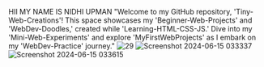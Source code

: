 HII MY NAME IS NIDHI UPMAN
"Welcome to my GitHub repository, 'Tiny-Web-Creations'! This space showcases my 'Beginner-Web-Projects' and 'WebDev-Doodles,' created while 'Learning-HTML-CSS-JS.' Dive into my 'Mini-Web-Experiments' and explore 'MyFirstWebProjects' as I embark on my 'WebDev-Practice' journey."
![29](https://github.com/nidhiupman568/MY-FIRST-TINY-WEB-DEV-CREATIONS-HTML-CSS-JS-/assets/130860182/96072170-499b-4b4e-9b04-b74be933c7a8)
![Screenshot 2024-06-15 033337](https://github.com/nidhiupman568/MY-FIRST-TINY-WEB-DEV-CREATIONS-HTML-CSS-JS-/assets/130860182/1b061d5c-9d39-4441-89fe-94ebe8f0d25f)
![Screenshot 2024-06-15 033615](https://github.com/nidhiupman568/MY-FIRST-TINY-WEB-DEV-CREATIONS-HTML-CSS-JS-/assets/130860182/b65c1d4c-7638-4458-b40c-f4dca23ccda8)
